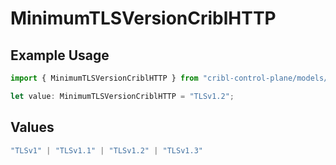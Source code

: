 # MinimumTLSVersionCriblHTTP

## Example Usage

```typescript
import { MinimumTLSVersionCriblHTTP } from "cribl-control-plane/models/operations";

let value: MinimumTLSVersionCriblHTTP = "TLSv1.2";
```

## Values

```typescript
"TLSv1" | "TLSv1.1" | "TLSv1.2" | "TLSv1.3"
```